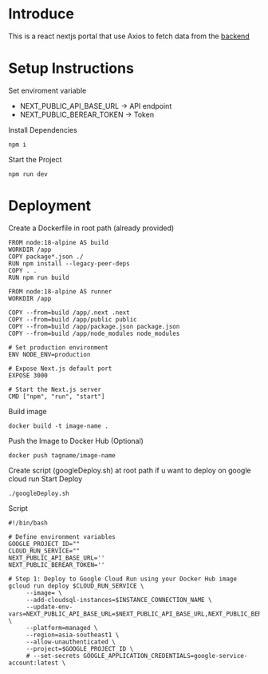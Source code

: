 # Introduce

This is a react nextjs portal that use Axios to fetch data from the [backend](https://github.com/secretMan255/Hardware-portal.git)

# Setup Instructions

Set enviroment variable

-    NEXT_PUBLIC_API_BASE_URL -> API endpoint
-    NEXT_PUBLIC_BEREAR_TOKEN -> Token

Install Dependencies

```
npm i
```

Start the Project

```
npm run dev
```

# Deployment

Create a Dockerfile in root path (already provided)

```
FROM node:18-alpine AS build
WORKDIR /app
COPY package*.json ./
RUN npm install --legacy-peer-deps
COPY . .
RUN npm run build

FROM node:18-alpine AS runner
WORKDIR /app

COPY --from=build /app/.next .next
COPY --from=build /app/public public
COPY --from=build /app/package.json package.json
COPY --from=build /app/node_modules node_modules

# Set production environment
ENV NODE_ENV=production

# Expose Next.js default port
EXPOSE 3000

# Start the Next.js server
CMD ["npm", "run", "start"]

```

Build image

```
docker build -t image-name .
```

Push the Image to Docker Hub (Optional)

```
docker push tagname/image-name
```

Create script (googleDeploy.sh) at root path if u want to deploy on google cloud run
Start Deploy

```
./googleDeploy.sh
```

Script

```
#!/bin/bash

# Define environment variables
GOOGLE_PROJECT_ID=""
CLOUD_RUN_SERVICE=""
NEXT_PUBLIC_API_BASE_URL=''
NEXT_PUBLIC_BEREAR_TOKEN=''

# Step 1: Deploy to Google Cloud Run using your Docker Hub image
gcloud run deploy $CLOUD_RUN_SERVICE \
     --image= \
     --add-cloudsql-instances=$INSTANCE_CONNECTION_NAME \
     --update-env-vars=NEXT_PUBLIC_API_BASE_URL=$NEXT_PUBLIC_API_BASE_URL,NEXT_PUBLIC_BEREAR_TOKEN=$NEXT_PUBLIC_BEREAR_TOKEN \
     --platform=managed \
     --region=asia-southeast1 \
     --allow-unauthenticated \
     --project=$GOOGLE_PROJECT_ID \
     # --set-secrets GOOGLE_APPLICATION_CREDENTIALS=google-service-account:latest \
```

